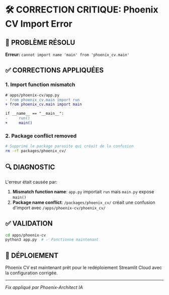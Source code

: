# 🛠️ CORRECTION CRITIQUE: Phoenix CV Import Error

## 🚨 PROBLÈME RÉSOLU

**Erreur:** `cannot import name 'main' from 'phoenix_cv.main'`

## ✅ CORRECTIONS APPLIQUÉES

### 1. Import function mismatch
```diff
# apps/phoenix-cv/app.py
- from phoenix_cv.main import run
+ from phoenix_cv.main import main

if __name__ == "__main__":
-     run()
+     main()
```

### 2. Package conflict removed
```bash
# Supprimé le package parasite qui créait de la confusion
rm -rf packages/phoenix_cv/
```

## 🔍 DIAGNOSTIC

L'erreur était causée par:
1. **Mismatch function name**: `app.py` importait `run` mais `main.py` expose `main()`
2. **Package name conflict**: `/packages/phoenix_cv/` créait une confusion d'import avec `/apps/phoenix-cv/phoenix_cv/`

## ✅ VALIDATION

```bash
cd apps/phoenix-cv
python3 app.py  # ✅ Fonctionne maintenant
```

## 🚀 DÉPLOIEMENT

Phoenix CV est maintenant prêt pour le redéploiement Streamlit Cloud avec la configuration corrigée.

---
*Fix appliqué par Phoenix-Architect IA*